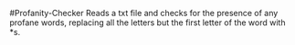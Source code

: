 #Profanity-Checker
Reads a txt file and checks for the presence of any profane words, replacing all the letters but the first letter of the word with *s.
